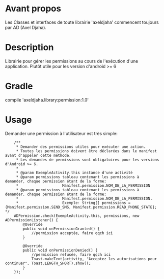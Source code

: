 # Avant propos
Les Classes et interfaces de toute librairie 'axeldjaha' commencent toujours par AD (Axel Djaha).
# Description
Librairie pour gérer les permissions au cours de l'exécution d'une application. Plutôt utile pour les version d'android >= 6
# Gradle
compile 'axeldjaha.library:permission:1.0'
# Usage
Demander une permission à l'utilisateur est très simple:

        /**
         * Demander des permissions utiles pour exécuter une action.
         * Toutes les permissions doivent être déclarées dans le manifest avant d'appeler cette méthode.
         * Les demandes de permissions sont obligatoires pour les versions d'Android >= 6.
         *
         * @param ExempleActivity.this instance d'une activité
         * @param permissions tableau contenant les permissions à demander, chaque permission étant de la forme: 
         *                    Manifest.permission.NOM_DE_LA_PERMISSION
         * @param permissions tableau contenant les permissions à demander, chaque permission étant de la forme: 
         *                    Manifest.permission.NOM_DE_LA_PERMISSION.
         *                    Exemple: String[] permissions = {Manifest.permission.SEND_SMS, Manifest.permission.READ_PHONE_STATE};                */
        ADPermission.check(ExempleActivity.this, permissions, new ADPermissionListener() {
            @Override
            public void onPermissionGranted() {
                //permission acceptée, faire qqch ici
            }

            @Override
            public void onPermissionDenied() {
                //permission refusée, faire qqch ici
                Toast.makeText(activity, "Acceptez les autorisations pour continuer", Toast.LENGTH_SHORT).show();
            }
        });

